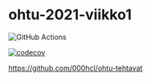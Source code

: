 # ohtu-2021-viikko1

![GitHub Actions](https://github.com/000hcl/ohtu-2021-viikko1/actions/workflows/main.yml/badge.svg)

[![codecov](https://codecov.io/gh/000hcl/ohtu-2021-viikko1/branch/main/graph/badge.svg?token=XRRPAUA10J)](https://codecov.io/gh/000hcl/ohtu-2021-viikko1)

https://github.com/000hcl/ohtu-tehtavat
